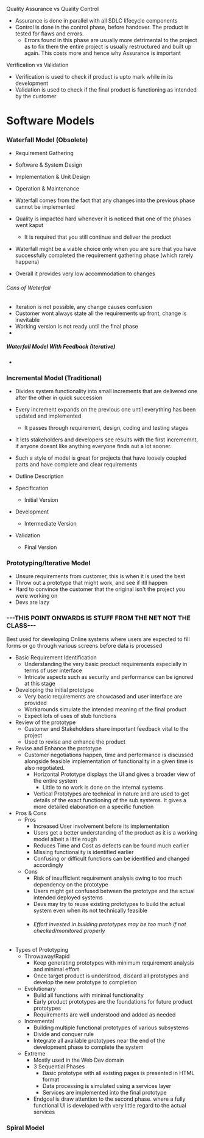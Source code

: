 Quality Assurance vs Quality Control
- Assurance is done in parallel with all SDLC lifecycle components
- Control is done in the control phase, before handover. The product is tested for flaws and errors.
	- Errors found in this phase are usually more detrimental to the project as to fix them the entire project is usually restructured and built up again. This costs more and hence why Assurance is important

Verification vs Validation
- Verification is used to check if product is upto mark while in its development
- Validation is used to check if the final product is functioning as intended by the customer

# Software Models

### Waterfall Model (Obsolete)
- Requirement Gathering 
- Software & System Design
- Implementation & Unit Design
- Operation & Maintenance

- Waterfall comes from the fact that any changes into the previous phase cannot be implemented
- Quality is impacted hard whenever it is noticed that one of the phases went kaput
	- It is required that you still continue and deliver the product
- Waterfall might be a viable choice only when you are sure that you have successfully completed the requirement gathering phase (which rarely happens)
- Overall it provides very low accommodation to changes

###### Cons of Waterfall
- Iteration is not possible, any change causes confusion
- Customer wont always state all the requirements up front, change is inevitable
- Working version is not ready until the final phase
- 

##### Waterfall Model With Feedback (Iterative)
- 

### Incremental Model (Traditional)
- Divides system functionality into small increments that are delivered one after the other in quick succession
- Every increment expands on the previous one until everything has been updated and implemented
	- It passes through requirement, design, coding and testing stages
- It lets stakeholders and developers see results with the first incrememnt, if anyone doesnt like anything everyone finds out a lot sooner.
- Such a style of model is great for projects that have loosely coupled parts and have complete and clear requirements

- Outline Description
- Specification
	- Initial Version
- Development
	- Intermediate Version
- Validation
	- Final Version

### Prototyping/Iterative Model
- Unsure requirements from customer, this is when it is used the best
- Throw out a prototype that might work, and see if itll happen
- Hard to convince the customer that the original isn't the project you were working on
- Devs are lazy

### ---THIS POINT ONWARDS IS STUFF FROM THE NET NOT THE CLASS---
Best used for developing Online systems where users are expected to fill forms or go through various screens before data is processed
- Basic Requirement Identification
	- Understanding the very basic product requirements especially in terms of user interface
	- Intricate aspects such as security and performance can be ignored at this stage
- Developing the initial prototype
	- Very basic requirements are showcased and user interface are provided
	- Workarounds simulate the intended meaning of the final product
	- Expect lots of uses of stub functions
- Review of the prototype
	- Customer and Stakeholders share important feedback vital to the project 
	- Used to revise and enhance the product
- Revise and Enhance the prototype
	- Customer negotiations happen, time and performance is discussed alongside feasible implementation of functionality in a given time is also negotiated.
		- Horizontal Prototype displays the UI and gives a broader view of the entire system
			- Little to no work is done on the internal systems
		- Vertical Prototypes are technical in nature and are used to get details of the exact functioning of the sub systems. It gives a more detailed elaboration on a specific function
- Pros & Cons
	- Pros
		- Increased User involvement before its implementation
		- Users get a better understanding of the product as it is a working model albeit a little rough
		- Reduces Time and Cost as defects can be found much earlier
		- Missing functionality is identified earlier
		- Confusing or difficult functions can be identified and changed accordingly
	- Cons
		- Risk of insufficient requirement analysis owing to too much dependency on the prototype
		- Users might get confused between the prototype and the actual intended deployed systems
		- Devs may try to reuse existing prototypes to build the actual system even when its not technically feasible
		- ###### Effort invested in building prototypes may be too much if not checked/monitored properly
- Types of Prototyping
	- Throwaway/Rapid
		- Keep generating prototypes with minimum requirement analysis and minimal effort
		- Once target product is understood, discard all prototypes and develop the new prototype to completion
	- Evolutionary
		- Build all functions with minimal functionality 
		- Early product prototypes are the foundations for future product prototypes
		- Requirements are well understood and added as needed
	- Incremental
		- Building multiple functional prototypes of various subsystems
		- Divide and conquer rule 
		- Integrate all available prototypes near the end of the development phase to complete the system
	- Extreme
		- Mostly used in the Web Dev domain
		- 3 Sequential Phases
			- Basic prototype with all existing pages is presented in HTML format
			- Data processing is simulated using a services layer
			- Services are implemented into the final prototype 
		- Endgoal is draw attention to the second phase. where a fully functional UI is developed with very little regard to the actual services

### Spiral Model




